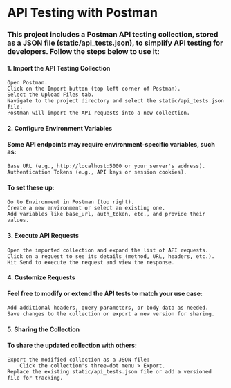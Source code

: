 # API Testing with Postman

### This project includes a Postman API testing collection, stored as a JSON file (static/api_tests.json), to simplify API testing for developers. Follow the steps below to use it:

#### 1. Import the API Testing Collection

    Open Postman.
    Click on the Import button (top left corner of Postman).
    Select the Upload Files tab.
    Navigate to the project directory and select the static/api_tests.json file.
    Postman will import the API requests into a new collection.

#### 2. Configure Environment Variables

#### Some API endpoints may require environment-specific variables, such as:

    Base URL (e.g., http://localhost:5000 or your server's address).
    Authentication Tokens (e.g., API keys or session cookies).

#### To set these up:

    Go to Environment in Postman (top right).
    Create a new environment or select an existing one.
    Add variables like base_url, auth_token, etc., and provide their values.

#### 3. Execute API Requests

    Open the imported collection and expand the list of API requests.
    Click on a request to see its details (method, URL, headers, etc.).
    Hit Send to execute the request and view the response.

#### 4. Customize Requests

#### Feel free to modify or extend the API tests to match your use case:

    Add additional headers, query parameters, or body data as needed.
    Save changes to the collection or export a new version for sharing.

#### 5. Sharing the Collection

#### To share the updated collection with others:

    Export the modified collection as a JSON file:
        Click the collection's three-dot menu > Export.
    Replace the existing static/api_tests.json file or add a versioned file for tracking.

